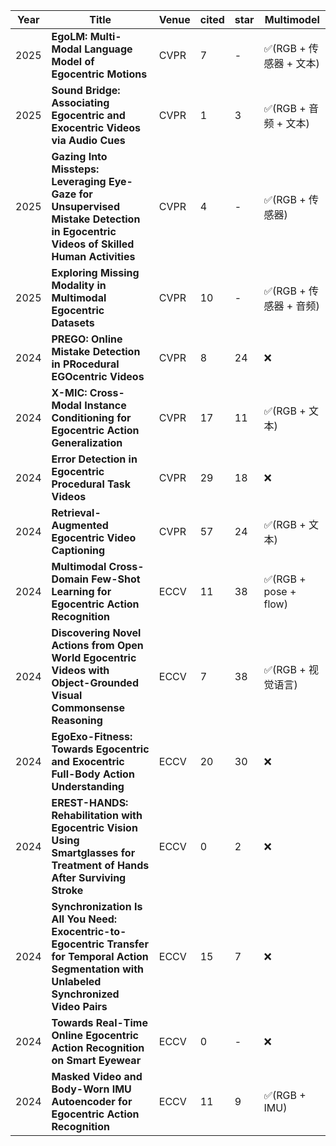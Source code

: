 | Year | Title | Venue | cited | star | Multimodel |
|------|-------|-------|-------|------|------------|
| 2025 | **EgoLM: Multi-Modal Language Model of Egocentric Motions** | CVPR | 7 | - | ✅(RGB + 传感器 + 文本) |
| 2025 | **Sound Bridge: Associating Egocentric and Exocentric Videos via Audio Cues** | CVPR | 1 | 3 | ✅(RGB + 音频 + 文本) |
| 2025 | **Gazing Into Missteps: Leveraging Eye-Gaze for Unsupervised Mistake Detection in Egocentric Videos of Skilled Human Activities** | CVPR | 4 | - | ✅(RGB + 传感器) |
| 2025 | **Exploring Missing Modality in Multimodal Egocentric Datasets** | CVPR | 10 | - | ✅(RGB + 传感器 + 音频) |
| 2024 | **PREGO: Online Mistake Detection in PRocedural EGOcentric Videos** | CVPR | 8 | 24 | ❌ |
| 2024 | **X-MIC: Cross-Modal Instance Conditioning for Egocentric Action Generalization** | CVPR | 17 | 11 | ✅(RGB + 文本) |
| 2024 | **Error Detection in Egocentric Procedural Task Videos** | CVPR | 29 | 18 | ❌ |
| 2024 | **Retrieval-Augmented Egocentric Video Captioning** | CVPR | 57 | 24 | ✅(RGB + 文本) |
| 2024 | **Multimodal Cross-Domain Few-Shot Learning for Egocentric Action Recognition** | ECCV | 11 | 38 | ✅(RGB + pose + flow) |
| 2024 | **Discovering Novel Actions from Open World Egocentric Videos with Object-Grounded Visual Commonsense Reasoning** | ECCV | 7 | 38 | ✅(RGB + 视觉语言) |
| 2024 | **EgoExo-Fitness: Towards Egocentric and Exocentric Full-Body Action Understanding** | ECCV | 20 | 30 | ❌ |
| 2024 | **EREST-HANDS: Rehabilitation with Egocentric Vision Using Smartglasses for Treatment of Hands After Surviving Stroke** | ECCV | 0 | 2 | ❌ |
| 2024 | **Synchronization Is All You Need: Exocentric-to-Egocentric Transfer for Temporal Action Segmentation with Unlabeled Synchronized Video Pairs** | ECCV | 15 | 7 | ❌ |
| 2024 | **Towards Real-Time Online Egocentric Action Recognition on Smart Eyewear** | ECCV | 0 | - | ❌ |
| 2024 | **Masked Video and Body-Worn IMU Autoencoder for Egocentric Action Recognition** | ECCV | 11 | 9 | ✅(RGB + IMU) |